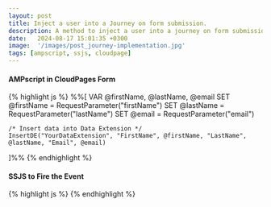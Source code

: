 ```yaml
---
layout: post
title: Inject a user into a Journey on form submission.
description: A method to inject a user into a journey on form submission, using a Smart Capture form along with the Journey Builder API.
date:   2024-08-17 15:01:35 +0300
image:  '/images/post_journey-implementation.jpg'
tags: [ampscript, ssjs, cloudpage]
---
```


<h4>AMPscript in CloudPages Form</h4>
{% highlight js %}
%%[
    VAR @firstName, @lastName, @email
    SET @firstName = RequestParameter("firstName")
    SET @lastName = RequestParameter("lastName")
    SET @email = RequestParameter("email")

    /* Insert data into Data Extension */
    InsertDE("YourDataExtension", "FirstName", @firstName, "LastName", @lastName, "Email", @email)
]%%
{% endhighlight %}

<h4>SSJS to Fire the Event</h4>
{% highlight js %}
<script runat="server">
    Platform.Load("Core", "1");

    var firstName = Request.GetFormField("firstName");
    var lastName = Request.GetFormField("lastName");
    var email = Request.GetFormField("email");

    var payload = {
        "ContactKey": email,
        "EventDefinitionKey": "YOUR_EVENT_DEFINITION_KEY",
        "Data": {
            "FirstName": firstName,
            "LastName": lastName,
            "Email": email
        }
    };

    var url = "https://YOUR_SUBDOMAIN.rest.marketingcloudapis.com/interaction/v1/events";
    var contentType = "application/json";
    var headerNames = ["Authorization"];
    var headerValues = ["Bearer YOUR_ACCESS_TOKEN"];

    var result = HTTP.Post(url, contentType, Stringify(payload), headerNames, headerValues);
    Write("Result: " + result.StatusCode);
</script>
{% endhighlight %}